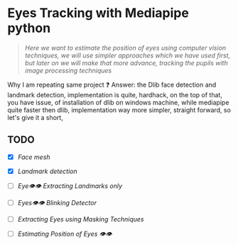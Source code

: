 # Eyes Tracking with Mediapipe python
> *Here we want to estimate the position of eyes using computer vision techniques, we will use simpler approaches which we have used first, but later on we will make that more advance, tracking the pupils with image processing techniques*


Why I am repeating same project :question:
Answer: the Dlib face detection and landmark detection, implementation is quite, hardhack, on the top of that, you have issue, of installation of dlib on windows machine, while mediapipe quite faster then dlib, implementation way more simpler, straight forward, so let's give it a short, 


## TODO 

- [x] *Face mesh*
- [x] *Landmark detection*
- [ ] *Eye:eye::eye: Extracting Landmarks only*
- [ ] *Eyes:eye::eye: Blinking Detector*
- [ ] *Extracting Eyes using Masking Techniques*
- [ ] *Estimating Position of Eyes :eye::eye:*

